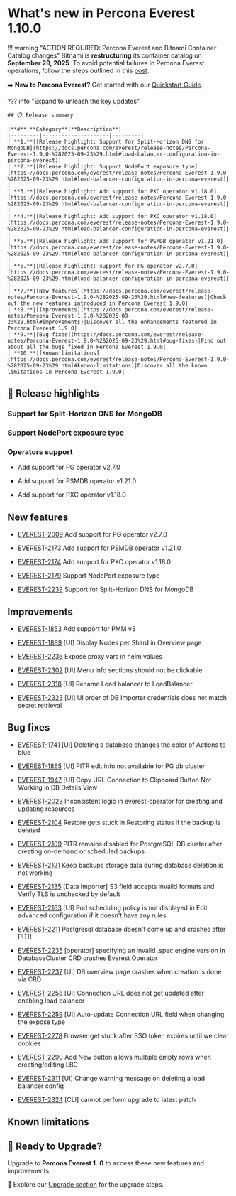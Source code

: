 # What's new in Percona Everest 1.10.0

!!! warning "ACTION REQUIRED: Percona Everest and Bitnami Container Catalog changes"
    Bitnami is **restructuring** its container catalog on **September 29, 2025**. To avoid potential failures in Percona Everest operations, follow the steps outlined in this [post](https://github.com/percona/everest/discussions/1663).

➡️ **New to Percona Everest?** Get started with our [Quickstart Guide](https://docs.percona.com/everest/quick-install.html).

??? info "Expand to unleash the key updates"

    ## 📋 Release summary

    |**#**|**Category**|**Description**|
    |---------|---------------------|---------|
    | **1.**|[Release highlight: Support for Split-Horizon DNS for MongoDB](https://docs.percona.com/everest/release-notes/Percona-Everest-1.9.0-%282025-09-23%29.html#load-balancer-configuration-in-percona-everest)|     |
    | **2.**|[Release highlight: Support NodePort exposure type](https://docs.percona.com/everest/release-notes/Percona-Everest-1.9.0-%282025-09-23%29.html#load-balancer-configuration-in-percona-everest)|     |
    | **3.**|[Release highlight: Add support for PXC operator v1.18.0](https://docs.percona.com/everest/release-notes/Percona-Everest-1.9.0-%282025-09-23%29.html#load-balancer-configuration-in-percona-everest)|     |
    | **4.**|[Release highlight: Add support for PXC operator v1.18.0](https://docs.percona.com/everest/release-notes/Percona-Everest-1.9.0-%282025-09-23%29.html#load-balancer-configuration-in-percona-everest)|     |
    | **5.**|[Release highlight: Add support for PSMDB operator v1.21.0](https://docs.percona.com/everest/release-notes/Percona-Everest-1.9.0-%282025-09-23%29.html#load-balancer-configuration-in-percona-everest)|     |
    | **6.**|[Release highlight: support for PG operator v2.7.0](https://docs.percona.com/everest/release-notes/Percona-Everest-1.9.0-%282025-09-23%29.html#load-balancer-configuration-in-percona-everest)| |
    | **7.**|[New features](https://docs.percona.com/everest/release-notes/Percona-Everest-1.9.0-%282025-09-23%29.html#new-features)|Check out the new features introduced in Percona Everest 1.9.0|
    | **8.**|[Improvements](https://docs.percona.com/everest/release-notes/Percona-Everest-1.9.0-%282025-09-23%29.html#improvements)|Discover all the enhancements featured in Percona Everest 1.9.0|
    | **9.**|[Bug fixes](https://docs.percona.com/everest/release-notes/Percona-Everest-1.9.0-%282025-09-23%29.html#bug-fixes)|Find out about all the bugs fixed in Percona Everest 1.9.0|
    | **10.**|[Known limitations](https://docs.percona.com/everest/release-notes/Percona-Everest-1.9.0-%282025-09-23%29.html#known-limitations)|Discover all the known limitations in Percona Everest 1.9.0|


## 🌟 Release highlights


### Support for Split-Horizon DNS for MongoDB

### Support NodePort exposure type

### Operators support

- Add support for PG operator v2.7.0

- Add support for PSMDB operator v1.21.0

- Add support for PXC operator v1.18.0


## New features

- [EVEREST-2009](https://perconadev.atlassian.net/browse/EVEREST-2009) Add support for PG operator v2.7.0

- [EVEREST-2173](https://perconadev.atlassian.net/browse/EVEREST-2173) Add support for PSMDB operator v1.21.0

- [EVEREST-2174](https://perconadev.atlassian.net/browse/EVEREST-2174) Add support for PXC operator v1.18.0

- [EVEREST-2179](https://perconadev.atlassian.net/browse/EVEREST-2179) Support NodePort exposure type

- [EVEREST-2239](https://perconadev.atlassian.net/browse/EVEREST-2239) Support for Split-Horizon DNS for MongoDB


## Improvements

- [EVEREST-1853](https://perconadev.atlassian.net/browse/EVEREST-1853) Add support for PMM v3

- [EVEREST-1889](https://perconadev.atlassian.net/browse/EVEREST-1889) \[UI\] Display Nodes per Shard in Overview page

- [EVEREST-2236](https://perconadev.atlassian.net/browse/EVEREST-2236) Expose proxy vars in helm values

- [EVEREST-2302](https://perconadev.atlassian.net/browse/EVEREST-2302) \[UI\] Menu info sections should not be clickable

- [EVEREST-2318](https://perconadev.atlassian.net/browse/EVEREST-2318) \[UI\] Rename Load balancer to LoadBalancer 

- [EVEREST-2323](https://perconadev.atlassian.net/browse/EVEREST-2323) \[UI\] UI order of DB Importer credentials does not match secret retrieval


## Bug fixes

- [EVEREST-1741](https://perconadev.atlassian.net/browse/EVEREST-1741) \[UI\] Deleting a database changes the color of Actions to blue

- [EVEREST-1865](https://perconadev.atlassian.net/browse/EVEREST-1865) \[UI\] PITR edit info not available for PG db cluster

- [EVEREST-1947](https://perconadev.atlassian.net/browse/EVEREST-1947) \[UI\] Copy URL Connection to Clipboard Button Not Working in DB Details View

- [EVEREST-2023](https://perconadev.atlassian.net/browse/EVEREST-2023) Inconsistent logic in everest-operator for creating and updating resources

- [EVEREST-2104](https://perconadev.atlassian.net/browse/EVEREST-2104) Restore gets stuck in Restoring status if the backup is deleted

- [EVEREST-2109](https://perconadev.atlassian.net/browse/EVEREST-2109) PITR remains disabled for PostgreSQL DB cluster after creating on-demand or scheduled backups

- [EVEREST-2121](https://perconadev.atlassian.net/browse/EVEREST-2121) Keep backups storage data during database deletion is not working

- [EVEREST-2135](https://perconadev.atlassian.net/browse/EVEREST-2135) \[Data Importer\] S3 field accepts invalid formats and Verify TLS is unchecked by default

- [EVEREST-2163](https://perconadev.atlassian.net/browse/EVEREST-2163) \[UI\] Pod scheduling policy is not displayed in Edit advanced configuration if it doesn't have any rules

- [EVEREST-2211](https://perconadev.atlassian.net/browse/EVEREST-2211) Postgresql database doesn't come up and crashes after PITR

- [EVEREST-2235](https://perconadev.atlassian.net/browse/EVEREST-2235) \[operator\] specifying an invalid .spec.engine.version in DatabaseCluster CRD crashes Everest Operator

- [EVEREST-2237](https://perconadev.atlassian.net/browse/EVEREST-2237) \[UI\] DB overview page crashes when creation is done via CRD

- [EVEREST-2258](https://perconadev.atlassian.net/browse/EVEREST-2258) \[UI\] Connection URL does not get updated after enabling load balancer

- [EVEREST-2259](https://perconadev.atlassian.net/browse/EVEREST-2259) \[UI\] Auto-update Connection URL field when changing the expose type

- [EVEREST-2278](https://perconadev.atlassian.net/browse/EVEREST-2278) Browser get stuck after SSO token expires until we clear cookies

- [EVEREST-2290](https://perconadev.atlassian.net/browse/EVEREST-2290) Add New button allows multiple empty rows when creating/editing LBC

- [EVEREST-2311](https://perconadev.atlassian.net/browse/EVEREST-2311) \[UI\] Change warning message on deleting a load balancer config

- [EVEREST-2324](https://perconadev.atlassian.net/browse/EVEREST-2324) \[CLI\] cannot perform upgrade to latest patch


## Known limitations


## 🚀 Ready to Upgrade?

Upgrade to **Percona Everest 1..0** to access these new features and improvements.

📖 Explore our [Upgrade section](https://docs.percona.com/everest/upgrade/upgrade_with_helm.html) for the upgrade steps.